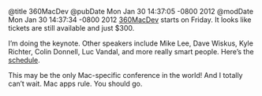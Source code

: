 @title 360MacDev
@pubDate Mon Jan 30 14:37:05 -0800 2012
@modDate Mon Jan 30 14:37:34 -0800 2012
<a href="http://www.360macdev.com/">360MacDev</a> starts on Friday. It looks like tickets are still available and just $300.

I’m doing the keynote. Other speakers include Mike Lee, Dave Wiskus, Kyle Richter, Colin Donnell, Luc Vandal, and more really smart people. Here’s the <a href="http://www.360macdev.com/schedule/">schedule</a>.

This may be the only Mac-specific conference in the world! And I totally can’t wait. Mac apps rule. You should go.
